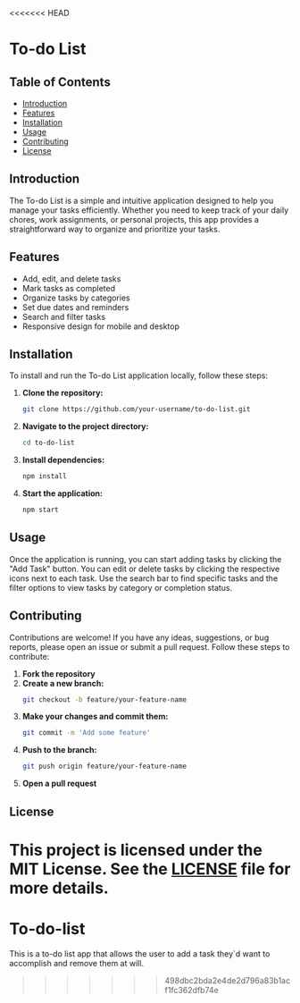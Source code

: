 <<<<<<< HEAD
# To-do List

## Table of Contents
- [Introduction](#introduction)
- [Features](#features)
- [Installation](#installation)
- [Usage](#usage)
- [Contributing](#contributing)
- [License](#license)

## Introduction
The To-do List is a simple and intuitive application designed to help you manage your tasks efficiently. Whether you need to keep track of your daily chores, work assignments, or personal projects, this app provides a straightforward way to organize and prioritize your tasks.

## Features
- Add, edit, and delete tasks
- Mark tasks as completed
- Organize tasks by categories
- Set due dates and reminders
- Search and filter tasks
- Responsive design for mobile and desktop

## Installation
To install and run the To-do List application locally, follow these steps:

1. **Clone the repository:**
	```sh
	git clone https://github.com/your-username/to-do-list.git
	```
2. **Navigate to the project directory:**
	```sh
	cd to-do-list
	```
3. **Install dependencies:**
	```sh
	npm install
	```
4. **Start the application:**
	```sh
	npm start
	```

## Usage
Once the application is running, you can start adding tasks by clicking the "Add Task" button. You can edit or delete tasks by clicking the respective icons next to each task. Use the search bar to find specific tasks and the filter options to view tasks by category or completion status.

## Contributing
Contributions are welcome! If you have any ideas, suggestions, or bug reports, please open an issue or submit a pull request. Follow these steps to contribute:

1. **Fork the repository**
2. **Create a new branch:**
	```sh
	git checkout -b feature/your-feature-name
	```
3. **Make your changes and commit them:**
	```sh
	git commit -m 'Add some feature'
	```
4. **Push to the branch:**
	```sh
	git push origin feature/your-feature-name
	```
5. **Open a pull request**

## License
This project is licensed under the MIT License. See the [LICENSE](LICENSE) file for more details.
=======
# To-do-list
This is a to-do list app that allows the user to add a task they`d want to accomplish and remove them at will.
>>>>>>> 498dbc2bda2e4de2d796a83b1acf1fc362dfb74e
